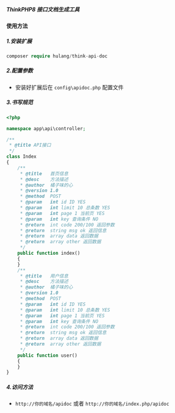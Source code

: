 ##### ThinkPHP8 接口文档生成工具

#### 使用方法

##### 1.安装扩展

```php
composer require hulang/think-api-doc
```

##### 2.配置参数

- 安装好扩展后在 `config\apidoc.php` 配置文件

##### 3.书写规范

```php
<?php

namespace app\api\controller;

/**
 * @title API接口
 */
class Index
{
    /**
     * @title   首页信息
     * @desc    方法描述
     * @author  橘子味的心
     * @version 1.0
     * @method  POST
     * @param   int id ID YES
     * @param   int limit 10 总条数 YES
     * @param   int page 1 当前页 YES
     * @param   int key 查询条件 NO
     * @return  int code 200/100 返回参数
     * @return  string msg ok 返回信息
     * @return  array data 返回数据
     * @return  array other 返回数据
     */
    public function index()
    {
    }
    /**
     * @title   用户信息
     * @desc    方法描述
     * @author  橘子味的心
     * @version 1.0
     * @method  POST
     * @param   int id ID YES
     * @param   int limit 10 总条数 YES
     * @param   int page 1 当前页 YES
     * @param   int key 查询条件 NO
     * @return  int code 200/100 返回参数
     * @return  string msg ok 返回信息
     * @return  array data 返回数据
     * @return  array other 返回数据
     */
    public function user()
    {
    }
}
```

##### 4.访问方法

- `http://你的域名/apidoc` 或者 `http://你的域名/index.php/apidoc`
